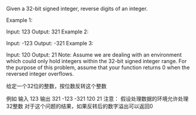 Given a 32-bit signed integer, reverse digits of an integer.

Example 1:

Input: 123
Output:  321
Example 2:

Input: -123
Output: -321
Example 3:

Input: 120
Output: 21
Note:
Assume we are dealing with an environment which could only hold integers within the 32-bit signed integer range.
For the purpose of this problem, assume that your function returns 0 when the reversed integer overflows.

给定一个32位的整数，按位数反转这个整数

例如
输入 123  输出 321
     -123      -321
     120      21
注意：
假设处理数据的环境允许处理32整数
对于这个问题的结果，如果反转后的数字溢出可以返回0
